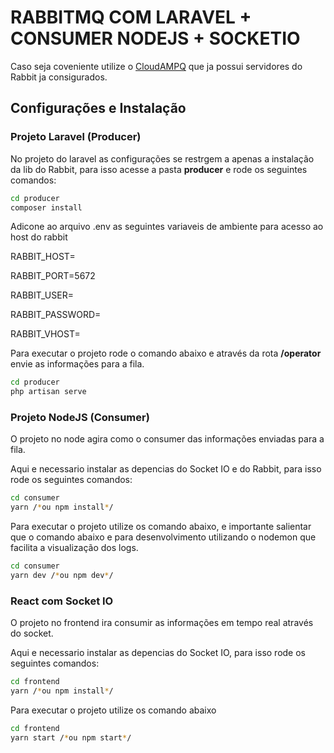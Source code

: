 # RABBITMQ COM LARAVEL + CONSUMER NODEJS + SOCKETIO

Caso seja coveniente utilize o [CloudAMPQ](https://www.cloudamqp.com/) que ja possui servidores do Rabbit ja consigurados.

## Configurações e Instalação

### Projeto Laravel (Producer)

No projeto do laravel as configurações se restrgem a apenas a instalação da lib do Rabbit, para isso acesse a pasta **producer** e rode os seguintes comandos:

```sh
cd producer
composer install
```

Adicone ao arquivo .env as seguintes variaveis de ambiente para acesso ao host do rabbit

RABBIT_HOST=

RABBIT_PORT=5672

RABBIT_USER=

RABBIT_PASSWORD=

RABBIT_VHOST=

Para executar o projeto rode o comando abaixo e através da rota **/operator** envie as informações para a fila.

```sh
cd producer
php artisan serve
```

### Projeto NodeJS (Consumer)

O projeto no node agira como o consumer das informações enviadas para a fila.

Aqui e necessario instalar as depencias do Socket IO e do Rabbit, para isso rode os seguintes comandos:

```sh
cd consumer
yarn /*ou npm install*/
```

Para executar o projeto utilize os comando abaixo, e importante salientar que o comando abaixo e para desenvolvimento utilizando o nodemon que facilita a visualização dos logs.
 
 ```sh
cd consumer
yarn dev /*ou npm dev*/
```

### React com Socket IO

O projeto no frontend ira consumir as informações em tempo real através do socket.

Aqui e necessario instalar as depencias do Socket IO, para isso rode os seguintes comandos:

```sh
cd frontend
yarn /*ou npm install*/
```

Para executar o projeto utilize os comando abaixo

 ```sh
cd frontend
yarn start /*ou npm start*/
```